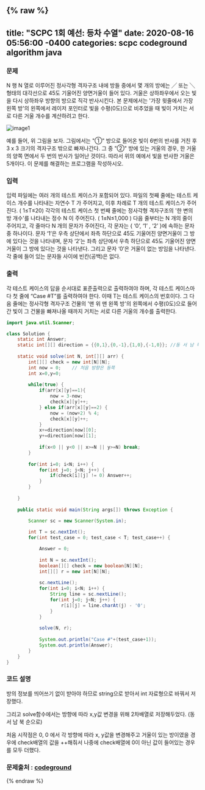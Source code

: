 {% raw %}
---
title: "SCPC 1회 예선: 등차 수열"
date: 2020-08-16 05:56:00 -0400
categories: scpc codeground algorithm java
---

### 문제
N 행 N 열로 이루어진 정사각형 격자구조 내에 방들 중에서
몇 개의 방에는 ╱ 또는 ╲ 형태의 대각선으로 45도 기울어진 양면거울이 들어 있다.
거울은 상하좌우에서 오는 빛을 다시 상하좌우 방향의 방으로 직각 반사시킨다.
본 문제에서는 '가장 윗줄에서 가장 왼쪽 방'의 왼쪽에서 레이저 포인터로 빛을 수평(0도)으로 비추었을 때
빛이 거치는 서로 다른 거울 개수를 계산하려고 한다.

![image1][logo1]

[logo1]: https://cdn.codeground.org/resources/2320e52a0b/AWNypx_tAPVpX_LD.png "그림1"

예를 들어, 위 그림을 보자.
그림에서는 "①" 방으로 들어온 빛이 6번의 반사를 거친 후 3 ⅹ 3 크기의 격자구조 밖으로 빠져나간다.
그 중 "②" 방에 있는 거울의 경우, 한 거울의 양쪽 면에서 두 번의 반사가 일어난 것이다.
따라서 위의 예에서 빛을 반사한 거울은 5개이다. 이 문제를 해결하는 프로그램을 작성하시오.

### 입력
입력 파일에는 여러 개의 테스트 케이스가 포함되어 있다.
파일의 첫째 줄에는 테스트 케이스 개수를 나타내는 자연수 T 가 주어지고,
이후 차례로 T 개의 테스트 케이스가 주어진다. ( 1≤T≤20) 
각각의 테스트 케이스 첫 번째 줄에는 정사각형 격자구조의 '한 변의 방 개수'를 나타내는 정수 N 이 주어진다. ( 1≤N≤1,000 ) 
다음 줄부터는 N 개의 줄이 주어지고, 각 줄마다 N 개의 문자가 주어진다, 각 문자는 { ‘0’, ‘1’ , ‘2’ }에 속하는 문자 중 하나이다.
문자 ‘1’은 우측 상단에서 좌측 하단으로 45도 기울어진 양면거울이 그 방에 있다는 것을 나타내며,
문자 ‘2’는 좌측 상단에서 우측 하단으로 45도 기울어진 양면거울이 그 방에 있다는 것을 나타낸다.
그리고 문자 ‘0’은 거울이 없는 방임을 나타낸다. 각 줄에 들어 있는 문자들 사이에 빈칸(공백)은 없다.

### 출력
각 테스트 케이스의 답을 순서대로 표준출력으로 출력하여야 하며, 각 테스트 케이스마다 첫 줄에 “Case #T”를 출력하여야 한다.
이때 T는 테스트 케이스의 번호이다.
그 다음 줄에는 정사각형 격자구조 건물의 '맨 위 맨 왼쪽 방'의 왼쪽에서 수평(0도)으로 들어간 빛이
그 건물을 빠져나올 때까지 거치는 서로 다른 거울의 개수를 출력한다.

```java
import java.util.Scanner;

class Solution {
	static int Answer;
	static int[][] direction = {{0,1},{0,-1},{1,0},{-1,0}};	//동 서 남 북
	
	static void solve(int N, int[][] arr) {
		int[][] check = new int[N][N];
		int now = 0;	// 처음 방향은 동쪽
		int x=0,y=0;
		
		while(true) {
			if(arr[x][y]==1){
				now = 3-now;
				check[x][y]++;
			} else if(arr[x][y]==2) {
				now = (now+2) % 4;
				check[x][y]++;
			}
			x+=direction[now][0];
			y+=direction[now][1];
			
			if(x<0 || y<0 || x>=N || y>=N) break;
		}
		
		for(int i=0; i<N; i++) {
			for(int j=0; j<N; j++) {
				if(check[i][j] != 0) Answer++;
			}
		}
		
	}
	
	public static void main(String args[]) throws Exception	{
		
		Scanner sc = new Scanner(System.in);

		int T = sc.nextInt();
		for(int test_case = 0; test_case < T; test_case++) {

			Answer = 0;
			
			int N = sc.nextInt();
			boolean[][] check = new boolean[N][N];
			int[][] r = new int[N][N];
			
			sc.nextLine();
			for(int i=0; i<N; i++) {
				String line = sc.nextLine();
				for(int j=0; j<N; j++) {
					r[i][j] = line.charAt(j) - '0';
				}
			}
			
			solve(N, r);
			
			System.out.println("Case #"+(test_case+1));
			System.out.println(Answer);
		}
	}
}
```

### 코드 설명
방의 정보를 띄어쓰기 없이 받아야 하므로 string으로 받아서 int 자료형으로 바꿔서 저장했다.

그리고 solve함수에서는 방향에 따라 x,y값 변경을 위해 2차배열로 저장해두었다. (동 서 남 북 순으로)

처음 시작점은 0, 0 에서 각 방향에 따라 x, y값을 변경해주고 거울이 있는 방이였을 경우에 check배열의 값을 ++해줘서 나중에 check배열에 0이 아닌 값이 들어있는 경우를 모두 더했다.


### 문제출처 : [codeground]

[codeground]: https://www.codeground.org/

{% endraw %}
